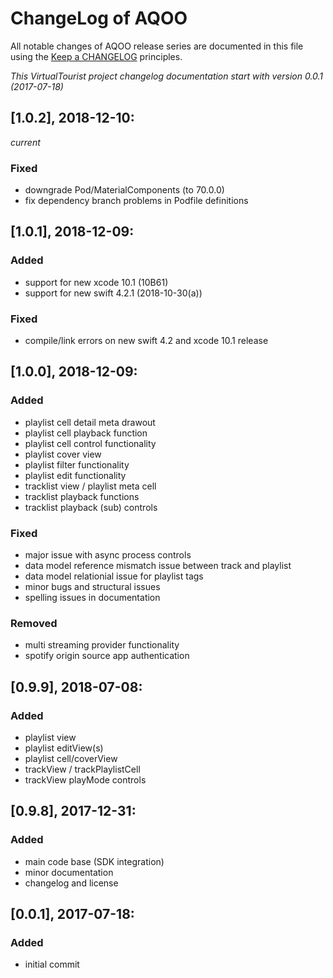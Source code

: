 # ChangeLog of AQOO

All notable changes of AQOO release series are documented in this file using the [Keep a CHANGELOG](http://keepachangelog.com/) principles.

_This VirtualTourist project changelog documentation start with version 0.0.1 (2017-07-18)_

## [1.0.2], 2018-12-10:
_current_

### Fixed

* downgrade Pod/MaterialComponents (to 70.0.0)
* fix dependency branch problems in Podfile definitions


## [1.0.1], 2018-12-09:

### Added

* support for new xcode 10.1 (10B61)
* support for new swift 4.2.1 (2018-10-30(a))

### Fixed

* compile/link errors on new swift 4.2 and xcode 10.1 release


## [1.0.0], 2018-12-09:

### Added

* playlist cell detail meta drawout
* playlist cell playback function
* playlist cell control functionality
* playlist cover view
* playlist filter functionality
* playlist edit functionality
* tracklist view / playlist meta cell
* tracklist playback functions
* tracklist playback (sub) controls

### Fixed

* major issue with async process controls
* data model reference mismatch issue between track and playlist
* data model relationial issue for playlist tags
* minor bugs and structural issues
* spelling issues in documentation

### Removed

* multi streaming provider functionality
* spotify origin source app authentication


## [0.9.9], 2018-07-08:

### Added

* playlist view
* playlist editView(s)
* playlist cell/coverView
* trackView / trackPlaylistCell
* trackView playMode controls

## [0.9.8], 2017-12-31:

### Added

* main code base (SDK integration)
* minor documentation
* changelog and license

## [0.0.1], 2017-07-18:

### Added

* initial commit